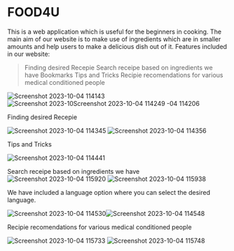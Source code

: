 # FOOD4U
This is a web application which is useful for the beginners in cooking.
The main aim of our website is to make use of ingredients which are in smaller amounts and help users to make a delicious dish out of it.
Features included in our website:
  >Finding desired Recepie
  >Search receipe based on ingredients we have
  >Bookmarks
  >Tips and Tricks
  >Recipie recomendations for various medical conditioned people

![Screenshot 2023-10-04 114143](https://github.com/anilasakhamuri/FOOD4U/assets/75490634/f7b8685f-3649-43c3-b21f-65f61f26da16)
![Screenshot 2023-10![Screenshot 2023-10-04 114249](https://github.com/anilasakhamuri/FOOD4U/assets/75490634/d7e1d19f-8710-40c1-ad0e-12a88f902331)
-04 114206](https://github.com/anilasakhamuri/FOOD4U/assets/75490634/daf67637-7256-4dc1-a90d-15e9b0d5a473)

Finding desired Recepie

![Screenshot 2023-10-04 114345](https://github.com/anilasakhamuri/FOOD4U/assets/75490634/0e5ca9ac-5283-4bde-8409-c29a0a6b8971)
![Screenshot 2023-10-04 114356](https://github.com/anilasakhamuri/FOOD4U/assets/75490634/ba61c44d-bd09-4efb-95b4-749d21824d66)

Tips and Tricks

![Screenshot 2023-10-04 114441](https://github.com/anilasakhamuri/FOOD4U/assets/75490634/d318f540-f7cc-45c5-9742-e1ded068e6ed)

Search receipe based on ingredients we have
![Screenshot 2023-10-04 115920](https://github.com/anilasakhamuri/FOOD4U/assets/75490634/6ed49baa-1a5c-4162-81b4-bec4106f0f48)
![Screenshot 2023-10-04 115938](https://github.com/anilasakhamuri/FOOD4U/assets/75490634/afdcd6bc-3aee-4dc9-bd32-46aaa849a9c7)

We have included a language option where you can select the desired language.

![Screenshot 2023-10-04 114530](https://github.com/anilasakhamuri/FOOD4U/assets/75490634/9acaaa89-186d-4c73-b6ae-134410496748)![Screenshot 2023-10-04 114548](https://github.com/anilasakhamuri/FOOD4U/assets/75490634/97d7fa83-9481-4254-8192-f2539babdf47)

Recipie recomendations for various medical conditioned people

![Screenshot 2023-10-04 115733](https://github.com/anilasakhamuri/FOOD4U/assets/75490634/95f7666c-4a7d-49df-bf9e-e31e724acbd5)
![Screenshot 2023-10-04 115748](https://github.com/anilasakhamuri/FOOD4U/assets/75490634/e771c5ab-b177-45ed-8a1c-130387974c3f)

